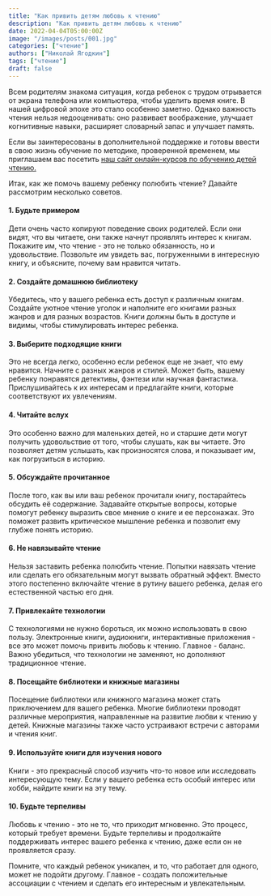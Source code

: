 ```yaml
---
title: "Как привить детям любовь к чтению"
description: "Как привить детям любовь к чтению"
date: 2022-04-04T05:00:00Z
image: "/images/posts/001.jpg"
categories: ["чтение"]
authors: ["Николай Ягодкин"]
tags: ["чтение"]
draft: false
---
```


Всем родителям знакома ситуация, когда ребенок с трудом отрывается от экрана телефона или компьютера, чтобы уделить время книге. В нашей цифровой эпохе это стало особенно заметно. Однако важность чтения нельзя недооценивать: оно развивает воображение, улучшает когнитивные навыки, расширяет словарный запас и улучшает память.  

Если вы заинтересованы в дополнительной поддержке и готовы ввести в свою жизнь обучение по методике, проверенной временем, мы приглашаем вас посетить [наш сайт онлайн-курсов по обучению  детей чтению.](https://internetkursi.ru/263056)

Итак, как же помочь вашему ребенку полюбить чтение? Давайте рассмотрим несколько советов.

#### 1. Будьте примером ####

Дети очень часто копируют поведение своих родителей. Если они видят, что вы читаете, они также начнут проявлять интерес к книгам. Покажите им, что чтение - это не только обязанность, но и удовольствие. Позвольте им увидеть вас, погруженными в интересную книгу, и объясните, почему вам нравится читать.

#### 2. Создайте домашнюю библиотеку #### 

Убедитесь, что у вашего ребенка есть доступ к различным книгам. Создайте уютное чтение уголок и наполните его книгами разных жанров и для разных возрастов. Книги должны быть в доступе и видимы, чтобы стимулировать интерес ребенка.

#### 3. Выберите подходящие книги #### 

Это не всегда легко, особенно если ребенок еще не знает, что ему нравится. Начните с разных жанров и стилей. Может быть, вашему ребенку понравятся детективы, фэнтези или научная фантастика. Прислушивайтесь к их интересам и предлагайте книги, которые соответствуют их увлечениям.

#### 4. Читайте вслух #### 

Это особенно важно для маленьких детей, но и старшие дети могут получить удовольствие от того, чтобы слушать, как вы читаете. Это позволяет детям услышать, как произносятся слова, и показывает им, как погрузиться в историю.

#### 5. Обсуждайте прочитанное #### 

После того, как вы или ваш ребенок прочитали книгу, постарайтесь обсудить её содержание. Задавайте открытые вопросы, которые помогут ребенку выразить свое мнение о книге и ее персонажах. Это поможет развить критическое мышление ребенка и позволит ему глубже понять историю.

#### 6. Не навязывайте чтение #### 

Нельзя заставить ребенка полюбить чтение. Попытки навязать чтение или сделать его обязательным могут вызвать обратный эффект. Вместо этого постепенно включайте чтение в рутину вашего ребенка, делая его естественной частью его дня.

#### 7. Привлекайте технологии #### 

С технологиями не нужно бороться, их можно использовать в свою пользу. Электронные книги, аудиокниги, интерактивные приложения - все это может помочь привить любовь к чтению. Главное - баланс. Важно убедиться, что технологии не заменяют, но дополняют традиционное чтение.

#### 8. Посещайте библиотеки и книжные магазины #### 

Посещение библиотеки или книжного магазина может стать приключением для вашего ребенка. Многие библиотеки проводят различные мероприятия, направленные на развитие любви к чтению у детей. Книжные магазины также часто устраивают встречи с авторами и чтения книг.

#### 9. Используйте книги для изучения нового #### 

Книги - это прекрасный способ изучить что-то новое или исследовать интересующую тему. Если у вашего ребенка есть особый интерес или хобби, найдите книги на эту тему. 

#### 10. Будьте терпеливы #### 

Любовь к чтению - это не то, что приходит мгновенно. Это процесс, который требует времени. Будьте терпеливы и продолжайте поддерживать интерес вашего ребенка к чтению, даже если он не проявляется сразу.

Помните, что каждый ребенок уникален, и то, что работает для одного, может не подойти другому. Главное - создать положительные ассоциации с чтением и сделать его интересным и увлекательным.
